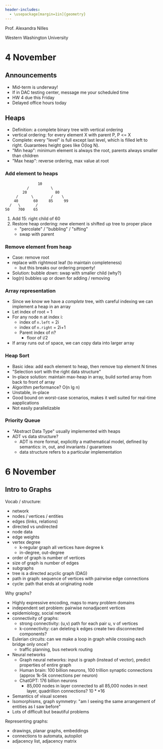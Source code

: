 ```yaml
---
header-includes:
  - \usepackage[margin=1in]{geometry}
---
```


Prof. Alexandra Nilles

Western Washington University

# 4 November

## Announcements

- Mid-term is underway!
- If in DAC testing center, message me your scheduled time
- HW 4 due this Friday
- Delayed office hours today

## Heaps

- Definition: a complete binary tree with vertical ordering
- vertical ordering: for every element X with parent P, P <= X
- Complete: every "level" is full except last level, which is filled left to
right. Guarantees height goes like O(log N).
- "Min heap": minimum element is always the root, parents always smaller than
children
- "Max heap": reverse ordering, max value at root

### Add element to heaps

```
               10
          /          \
        20             80
     /      \        /    \
    40       60     85     99
  /   \       /
50    700    65
```


1. Add 15: right child of 60
2. Restore heap ordering: new element is shifted up tree to proper place
    - "percolate" / "bubbling" / "sifting"
    - swap with parent

### Remove element from heap


- Case: remove root
- replace with rightmost leaf (to maintain completeness)
  - but this breaks our ordering property!
- Solution: bubble *down*: swap with smaller child (why?)
- log(n) bubbles up or down for adding / removing

### Array representation

- Since we know we have a *complete* tree, with careful indexing we can
implement a heap in an array
- Let index of root = 1
- For any node n at index i:
    - index of `n.left` = 2i
    - index of `n.right` = 2i+1
    - Parent index of n?
      - floor of i/2
- If array runs out of space, we can copy data into larger array


### Heap Sort

- Basic idea: add each element to heap, then remove top element N times
- "Selection sort with the right data structure"
- In-place solution: maintain max-heap in array, build sorted array from back to
front of array
- Algorithm performance? O(n lg n)
- Unstable, in-place
- Good bound on worst-case scenarios, makes it well suited for real-time
aapplications
- Not easily parallelizable

### Priority Queue

- "Abstract Data Type" usually implemented with heaps
- ADT vs data structure?
  - ADT is more formal, explicitly a mathematical model, defined by semantics: in, out, and invariants / guarantees
  - data structure refers to a particular implementation

# 6 November

## Intro to Graphs

Vocab / structure:

- network
- nodes / vertices / entities
- edges (links, relations)
- directed vs undirected
- node data
- edge weights
- vertex degree
  - k-regular graph all vertices have degree k
  - in-degree, out-degree
- order of graph is number of vertices
- size of graph is number of edges
- subgraphs
- tree is a directed acyclic graph (DAG)
- path in graph: sequence of vertices with pairwise edge connections
- cycle: path that ends at originating node

Why graphs?

- Highly expressive encoding, maps to many problem domains
- independent set problem: pairwise nonadjacent vertices
- epidemiology, social network
- connectivity of graphs:
  - strong connectivity: (u,v) path for each pair u, v of vertices
  - k-connectivity: can deleting k edges create two disconnected components?
- Eulerian circuits: can we make a loop in graph while crossing each bridge only once?
  - traffic planning, bus network routing
- Neural networks
  - Graph neural networks: input is graph (instead of vector), predict properties of entire graph
  - Human brain: 100 billion neurons, 100 trillion synaptic connections (approx 1k-5k connections per neuron)
  - ChatGPT: 176 billion neurons
    - 85,000 nodes in layer connected to all 85,000 nodes in next layer, quadrillion connections? $10**16$
- Semantics of visual scenes
- Isomorphisms, graph symmetry: "am I seeing the same arrangement of entities as I saw before"
- Lots of difficult but beautiful problems

Representing graphs:

- drawings, planar graphs, embeddings
- connections to automata, autopilot
- adjacency list, adjacency matrix
